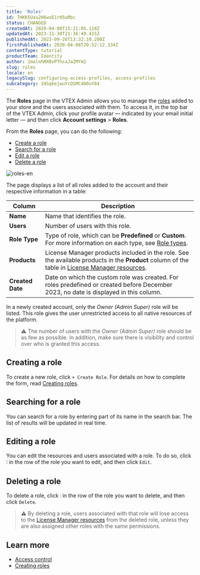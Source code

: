 ```yaml
---
title: 'Roles'
id: 7HKK5Uau2H6wxE1rH5oRbc
status: CHANGED
createdAt: 2020-04-08T15:21:05.110Z
updatedAt: 2023-11-30T21:36:49.415Z
publishedAt: 2023-09-26T13:32:10.280Z
firstPublishedAt: 2020-04-08T20:52:12.334Z
contentType: tutorial
productTeam: Identity
author: 1malnhMX0vPThsaJaZMYm2
slug: roles
locale: en
legacySlug: configuring-access-profiles, access-profiles
subcategory: 1HSqkejwuYcQSMC400uY84
---
```



The **Roles** page in the VTEX Admin allows you to manage the [roles](https://help.vtex.com/en/tutorial/access-control--4rM3gyiWqtkim4Q8hOvLTC#roles) added to your store and the users associated with them. To access it, in the top bar of the VTEX Admin, click your profile avatar — indicated by your email initial letter — and then click **Account settings** > **Roles**.

From the **Roles** page, you can do the following:

* [Create a role](#creating-a-role)
* [Search for a role](#searching-for-a-role)
* [Edit a role](#editing-a-role)
* [Delete a role](#deleting-a-role)

![roles-en](https://images.ctfassets.net/alneenqid6w5/hn5I8XMFI38UCoMxIIjjM/d0c8e68b433a987fb1d0c9f031726d6f/roles-en.png)

The page displays a list of all roles added to the account and their respective information in a table:

| **Column** | **Description** |
|---|---|
| **Name** | Name that identifies the role. |
| **Users** | Number of users with this role. |
| **Role Type** | Type of role, which can be __Predefined__ or __Custom__. For more information on each type, see [Role types](https://help.vtex.com/en/tutorial/access-control--4rM3gyiWqtkim4Q8hOvLTC#role-types). |
| **Products** | License Manager products included in the role. See the available products in the __Product__ column of the table in [License Manager resources](https://help.vtex.com/pt/tutorial/recursos-do-license-manager--3q6ztrC8YynQf6rdc6euk3). |
| **Created Date** | Date on which the custom role was created. For roles predefined or created before December 2023, no date is displayed in this column. |

In a newly created account, only the *Owner (Admin Super)* role will be listed. This role gives the user unrestricted access to all native resources of the platform.

>⚠️ The number of users with the *Owner (Admin Super)* role should be as few as possible. In addition, make sure there is visibility and control over who is granted this access.

## Creating a role

To create a new role, click `+ Create Role`. For details on how to complete the form, read [Creating roles](https://help.vtex.com/en/tutorial/creating-roles--qGtNQpKSSAduX94l2WZBW).

## Searching for a role

You can search for a role by entering part of its name in the search bar. The list of results will be updated in real time.

## Editing a role

You can edit the resources and users associated with a role. To do so, click ⫶ in the row of the role you want to edit, and then click <i class="fas fa-pencil-alt"></i> `Edit`.

## Deleting a role

To delete a role, click `⫶` in the row of the role you want to delete, and then click <i class="far fa-trash-alt"></i> `Delete`.

>⚠️ By deleting a role, users associated with that role will lose access to the [License Manager resources](https://help.vtex.com/entutorial/license-manager-resources--3q6ztrC8YynQf6rdc6euk3) from the deleted role, unless they are also assigned other roles with the same permissions.

## Learn more

* [Access control](https://help.vtex.com/en/tutorial/access-control--4rM3gyiWqtkim4Q8hOvLTC)
* [Creating roles](https://help.vtex.com/en/tutorial/creating-roles--qGtNQpKSSAduX94l2WZBW)

